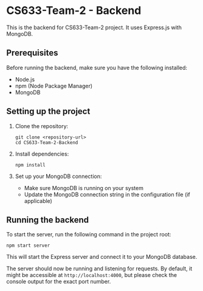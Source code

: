 # CS633-Team-2 - Backend

This is the backend for CS633-Team-2 project. It uses Express.js with MongoDB.

## Prerequisites

Before running the backend, make sure you have the following installed:
- Node.js
- npm (Node Package Manager)
- MongoDB

## Setting up the project

1. Clone the repository:
   ```
   git clone <repository-url>
   cd CS633-Team-2-Backend
   ```

2. Install dependencies:
   ```
   npm install
   ```

3. Set up your MongoDB connection:
   - Make sure MongoDB is running on your system
   - Update the MongoDB connection string in the configuration file (if applicable)

## Running the backend

To start the server, run the following command in the project root:

```
npm start server
```

This will start the Express server and connect it to your MongoDB database.

The server should now be running and listening for requests. By default, it might be accessible at `http://localhost:4000`, but please check the console output for the exact port number.
